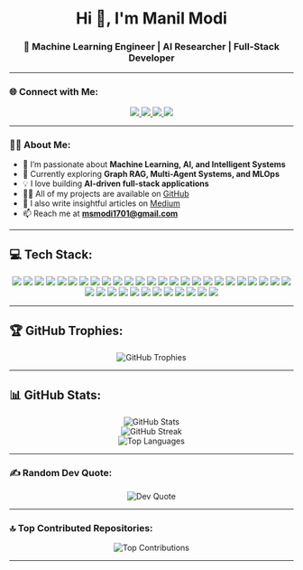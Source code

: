 <!-- 👋 Introduction -->
<h1 align="center">Hi 👋, I'm Manil Modi</h1>
<h3 align="center">🚀 Machine Learning Engineer | AI Researcher | Full-Stack Developer</h3>

---

### 🌐 Connect with Me:
<p align="center">
  <a href="https://www.linkedin.com/in/manil-modi-90b028278/">
    <img src="https://img.shields.io/badge/LinkedIn-%230077B5.svg?&style=for-the-badge&logo=linkedin&logoColor=white" />
  </a>
  <a href="https://github.com/ManilModi">
    <img src="https://img.shields.io/badge/GitHub-%23121011.svg?&style=for-the-badge&logo=github&logoColor=white" />
  </a>
  <a href="https://medium.com/@msmodi1701">
    <img src="https://img.shields.io/badge/Medium-12100E?style=for-the-badge&logo=medium&logoColor=white" />
  </a>
  <a href="mailto:msmodi1701@gmail.com">
    <img src="https://img.shields.io/badge/Gmail-D14836?style=for-the-badge&logo=gmail&logoColor=white" />
  </a>
</p>

---

### 👨‍💻 About Me:
- 🔭 I’m passionate about **Machine Learning, AI, and Intelligent Systems**
- 🌱 Currently exploring **Graph RAG, Multi-Agent Systems, and MLOps**
- 💡 I love building **AI-driven full-stack applications**
- 👨‍💻 All of my projects are available on [GitHub](https://github.com/ManilModi)
- 📝 I also write insightful articles on [Medium](https://medium.com/@msmodi1701)
- 📫 Reach me at **msmodi1701@gmail.com**

---

## 💻 Tech Stack:
<p align="center">
  
<!-- Programming Languages -->
<img src="https://img.shields.io/badge/C-%2300599C.svg?style=for-the-badge&logo=c&logoColor=white"/>
<img src="https://img.shields.io/badge/C%23-%23239120.svg?style=for-the-badge&logo=csharp&logoColor=white"/>
<img src="https://img.shields.io/badge/C++-%2300599C.svg?style=for-the-badge&logo=c%2B%2B&logoColor=white"/>
<img src="https://img.shields.io/badge/Java-%23ED8B00.svg?style=for-the-badge&logo=openjdk&logoColor=white"/>
<img src="https://img.shields.io/badge/Python-3670A0?style=for-the-badge&logo=python&logoColor=ffdd54"/>
<img src="https://img.shields.io/badge/JavaScript-%23323330.svg?style=for-the-badge&logo=javascript&logoColor=%23F7DF1E"/>

<!-- Web / Frontend -->
<img src="https://img.shields.io/badge/HTML5-%23E34F26.svg?style=for-the-badge&logo=html5&logoColor=white"/>
<img src="https://img.shields.io/badge/TailwindCSS-%2338B2AC.svg?style=for-the-badge&logo=tailwind-css&logoColor=white"/>
<img src="https://img.shields.io/badge/Bootstrap-%238511FA.svg?style=for-the-badge&logo=bootstrap&logoColor=white"/>
<img src="https://img.shields.io/badge/React-%2320232a.svg?style=for-the-badge&logo=react&logoColor=%2361DAFB"/>
<img src="https://img.shields.io/badge/Vite-%23646CFF.svg?style=for-the-badge&logo=vite&logoColor=white"/>

<!-- Backend / Frameworks -->
<img src="https://img.shields.io/badge/Django-%23092E20.svg?style=for-the-badge&logo=django&logoColor=white"/>
<img src="https://img.shields.io/badge/FastAPI-005571?style=for-the-badge&logo=fastapi"/>
<img src="https://img.shields.io/badge/Hibernate-59666C?style=for-the-badge&logo=Hibernate&logoColor=white"/>

<!-- Databases -->
<img src="https://img.shields.io/badge/MySQL-4479A1.svg?style=for-the-badge&logo=mysql&logoColor=white"/>
<img src="https://img.shields.io/badge/Postgres-%23316192.svg?style=for-the-badge&logo=postgresql&logoColor=white"/>
<img src="https://img.shields.io/badge/MongoDB-%234ea94b.svg?style=for-the-badge&logo=mongodb&logoColor=white"/>

<!-- ML / AI -->
<img src="https://img.shields.io/badge/TensorFlow-%23FF6F00.svg?style=for-the-badge&logo=TensorFlow&logoColor=white"/>
<img src="https://img.shields.io/badge/PyTorch-%23EE4C2C.svg?style=for-the-badge&logo=PyTorch&logoColor=white"/>
<img src="https://img.shields.io/badge/scikit--learn-%23F7931E.svg?style=for-the-badge&logo=scikit-learn&logoColor=white"/>
<img src="https://img.shields.io/badge/Keras-%23D00000.svg?style=for-the-badge&logo=Keras&logoColor=white"/>
<img src="https://img.shields.io/badge/Matplotlib-%23ffffff.svg?style=for-the-badge&logo=Matplotlib&logoColor=black"/>
<img src="https://img.shields.io/badge/Plotly-%233F4F75.svg?style=for-the-badge&logo=plotly&logoColor=white"/>
<img src="https://img.shields.io/badge/NumPy-%23013243.svg?style=for-the-badge&logo=numpy&logoColor=white"/>
<img src="https://img.shields.io/badge/Pandas-%23150458.svg?style=for-the-badge&logo=pandas&logoColor=white"/>
<img src="https://img.shields.io/badge/OpenCV-%23white.svg?style=for-the-badge&logo=opencv&logoColor=white"/>
<img src="https://img.shields.io/badge/mlflow-%23d9ead3.svg?style=for-the-badge&logo=numpy&logoColor=blue"/>

<!-- DevOps / Tools -->
<img src="https://img.shields.io/badge/AWS-%23FF9900.svg?style=for-the-badge&logo=amazon-aws&logoColor=white"/>
<img src="https://img.shields.io/badge/Vercel-%23000000.svg?style=for-the-badge&logo=vercel&logoColor=white"/>
<img src="https://img.shields.io/badge/Render-%46E3B7.svg?style=for-the-badge&logo=render&logoColor=white"/>
<img src="https://img.shields.io/badge/Apache%20Airflow-017CEE?style=for-the-badge&logo=Apache%20Airflow&logoColor=white"/>
<img src="https://img.shields.io/badge/Grafana-%23F46800.svg?style=for-the-badge&logo=grafana&logoColor=white"/>
<img src="https://img.shields.io/badge/Docker-%230db7ed.svg?style=for-the-badge&logo=docker&logoColor=white"/>
<img src="https://img.shields.io/badge/Postman-FF6C37?style=for-the-badge&logo=postman&logoColor=white"/>
<img src="https://img.shields.io/badge/Git-%23F05033.svg?style=for-the-badge&logo=git&logoColor=white"/>
<img src="https://img.shields.io/badge/GitHub-%23121011.svg?style=for-the-badge&logo=github&logoColor=white"/>
<img src="https://img.shields.io/badge/GitHub%20Actions-%232671E5.svg?style=for-the-badge&logo=githubactions&logoColor=white"/>

</p>

---

## 🏆 GitHub Trophies:
<p align="center">
  <img src="https://github-profile-trophy.vercel.app/?username=ManilModi&theme=dracula&no-frame=false&no-bg=false&margin-w=4" alt="GitHub Trophies"/>
</p>

---

## 📊 GitHub Stats:
<p align="center">
  <img src="https://github-readme-stats.vercel.app/api?username=ManilModi&theme=dark&hide_border=false&include_all_commits=false&count_private=false" alt="GitHub Stats" /><br/>
  <img src="https://nirzak-streak-stats.vercel.app/?user=ManilModi&theme=dark&hide_border=false" alt="GitHub Streak" /><br/>
  <img src="https://github-readme-stats.vercel.app/api/top-langs/?username=ManilModi&theme=dark&hide_border=false&include_all_commits=false&count_private=false&layout=compact" alt="Top Languages" />
</p>

---

### ✍️ Random Dev Quote:
<p align="center">
  <img src="https://quotes-github-readme.vercel.app/api?type=horizontal&theme=tokyonight" alt="Dev Quote"/>
</p>

---

### 🔝 Top Contributed Repositories:
<p align="center">
  <img src="https://github-contributor-stats.vercel.app/api?username=ManilModi&limit=5&theme=dark&combine_all_yearly_contributions=true" alt="Top Contributions"/>
</p>

---


